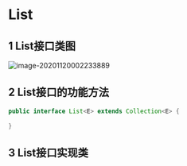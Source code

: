 # List

## 1 List接口类图

![image-20201120002233889](https://yeyangshu-picgo.oss-cn-shanghai.aliyuncs.com/img/image-20201120002233889.png)

## 2 List接口的功能方法

```java
public interface List<E> extends Collection<E> {
    
}
```

## 3 List接口实现类

